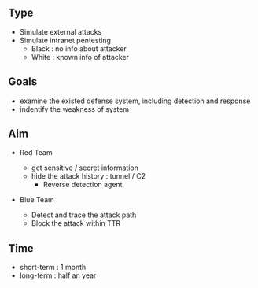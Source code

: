 ## Type
- Simulate external attacks
- Simulate intranet pentesting
  - Black : no info about attacker
  - White : known info of attacker

## Goals
- examine the existed defense system, including detection and response
- indentify the weakness of system


## Aim
- Red Team
  - get sensitive / secret information
  - hide the attack history : tunnel / C2
    - Reverse detection agent


- Blue Team
  - Detect and trace the attack path
  - Block the attack within TTR



## Time
- short-term : 1 month
- long-term : half an year
